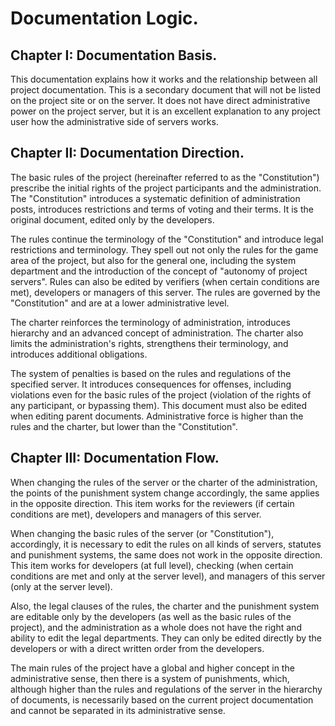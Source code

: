 # Documentation Logic.

## Chapter I: Documentation Basis.

This documentation explains how it works and the relationship between all project documentation. This is a secondary document that will not be listed on the project site or on the server. It does not have direct administrative power on the project server, but it is an excellent explanation to any project user how the administrative side of servers works.

## Chapter II: Documentation Direction.

The basic rules of the project (hereinafter referred to as the "Constitution") prescribe the initial rights of the project participants and the administration. The "Constitution" introduces a systematic definition of administration posts, introduces restrictions and terms of voting and their terms. It is the original document, edited only by the developers.

The rules continue the terminology of the "Constitution" and introduce legal restrictions and terminology. They spell out not only the rules for the game area of ​​the project, but also for the general one, including the system department and the introduction of the concept of "autonomy of project servers". Rules can also be edited by verifiers (when certain conditions are met), developers or managers of this server. The rules are governed by the "Constitution" and are at a lower administrative level.

The charter reinforces the terminology of administration, introduces hierarchy and an advanced concept of administration. The charter also limits the administration's rights, strengthens their terminology, and introduces additional obligations.

The system of penalties is based on the rules and regulations of the specified server. It introduces consequences for offenses, including violations even for the basic rules of the project (violation of the rights of any participant, or bypassing them). This document must also be edited when editing parent documents. Administrative force is higher than the rules and the charter, but lower than the "Constitution".

## Chapter III: Documentation Flow.

When changing the rules of the server or the charter of the administration, the points of the punishment system change accordingly, the same applies in the opposite direction. This item works for the reviewers (if certain conditions are met), developers and managers of this server.

When changing the basic rules of the server (or "Constitution"), accordingly, it is necessary to edit the rules on all kinds of servers, statutes and punishment systems, the same does not work in the opposite direction. This item works for developers (at full level), checking (when certain conditions are met and only at the server level), and managers of this server (only at the server level).

Also, the legal clauses of the rules, the charter and the punishment system are editable only by the developers (as well as the basic rules of the project), and the administration as a whole does not have the right and ability to edit the legal departments. They can only be edited directly by the developers or with a direct written order from the developers.

The main rules of the project have a global and higher concept in the administrative sense, then there is a system of punishments, which, although higher than the rules and regulations of the server in the hierarchy of documents, is necessarily based on the current project documentation and cannot be separated in its administrative sense.